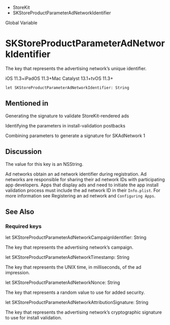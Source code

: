 

- StoreKit
-  SKStoreProductParameterAdNetworkIdentifier 

Global Variable

# SKStoreProductParameterAdNetworkIdentifier

The key that represents the advertising network’s unique identifier.

iOS 11.3+iPadOS 11.3+Mac Catalyst 13.1+tvOS 11.3+

``` source
let SKStoreProductParameterAdNetworkIdentifier: String
```

## Mentioned in 

Generating the signature to validate StoreKit-rendered ads

Identifying the parameters in install-validation postbacks

Combining parameters to generate a signature for SKAdNetwork 1

## Discussion

The value for this key is an NSString.

Ad networks obtain an ad network identifier during registration. Ad networks are responsible for sharing their ad network IDs with participating app developers. Apps that display ads and need to initiate the app install validation process must include the ad network ID in their `Info.plist`. For more information see Registering an ad network and `Configuring Apps`.

## See Also

### Required keys

let SKStoreProductParameterAdNetworkCampaignIdentifier: String

The key that represents the advertising network’s campaign.

let SKStoreProductParameterAdNetworkTimestamp: String

The key that represents the UNIX time, in milliseconds, of the ad impression.

let SKStoreProductParameterAdNetworkNonce: String

The key that represents a random value to use for added security.

let SKStoreProductParameterAdNetworkAttributionSignature: String

The key that represents the advertising network’s cryptographic signature to use for install validation.

